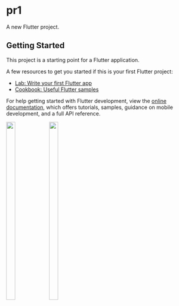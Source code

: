 # pr1

A new Flutter project.

## Getting Started

This project is a starting point for a Flutter application.

A few resources to get you started if this is your first Flutter project:

- [Lab: Write your first Flutter app](https://docs.flutter.dev/get-started/codelab)
- [Cookbook: Useful Flutter samples](https://docs.flutter.dev/cookbook)

For help getting started with Flutter development, view the
[online documentation](https://docs.flutter.dev/), which offers tutorials,
samples, guidance on mobile development, and a full API reference.
<p>
  <img src="https://github.com/sadhana5953/pr-1/assets/148869257/0bf7929b-3111-49c1-8661-4374a16a3262" width=22% height=35%>
  <img src="https://github.com/sadhana5953/pr-1/assets/148869257/95845529-90bc-41c5-bb02-5adc178c1277" width=22% height=35%>
</p>
